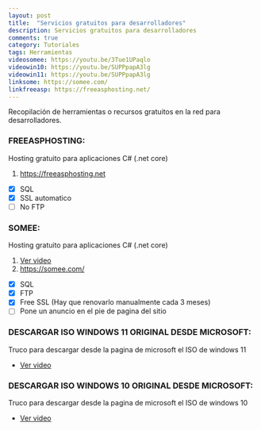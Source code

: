 ```yaml
---
layout: post
title:  "Servicios gratuitos para desarrolladores"
description: Servicios gratuitos para desarrolladores
comments: true
category: Tutoriales
tags: Herramientas
videosomee: https://youtu.be/3Tue1UPaqlo
videowin10: https://youtu.be/SUPPpapA3lg
videowin11: https://youtu.be/SUPPpapA3lg
linksome: https://somee.com/
linkfreeasp: https://freeasphosting.net/
---
```

Recopilación de herramientas o recursos gratuitos en la red para desarrolladores.

### FREEASPHOSTING:
Hosting gratuito para aplicaciones C# (.net core)
1. <a target="_blank" href="{{ page.link2 }}">https://freeasphosting.net</a> 
- [x] SQL
- [x] SSL automatico
- [ ] No FTP

### SOMEE:
Hosting gratuito para aplicaciones C# (.net core)
1. <a target="_blank" href="{{ page.videosomee }}">Ver video</a> 
2. <a target="_blank" href="{{ page.linksome }}">https://somee.com/</a> 
- [x] SQL
- [x] FTP
- [x] Free SSL (Hay que renovarlo manualmente cada 3 meses)
- [ ] Pone un anuncio en el pie de pagina del sitio

### DESCARGAR ISO WINDOWS 11 ORIGINAL DESDE MICROSOFT:
Truco para descargar desde la pagina de microsoft el ISO de windows 11
- <a target="_blank" href="{{ page.videowin11 }}">Ver video</a>

### DESCARGAR ISO WINDOWS 10 ORIGINAL DESDE MICROSOFT:
Truco para descargar desde la pagina de microsoft el ISO de windows 10
- <a target="_blank" href="{{ page.videowin10 }}">Ver video</a>
